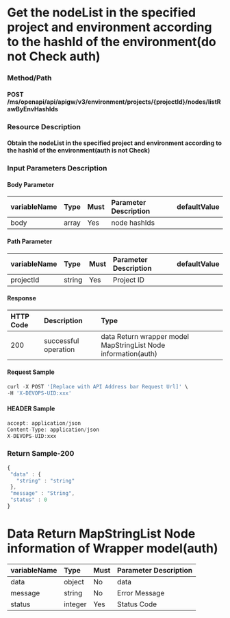  # Get the nodeList in the specified project and environment according to the hashId of the environment\(do not Check auth\) 

 ### Method/Path 

 #### POST  /ms/openapi/api/apigw/v3/environment/projects/{projectId}/nodes/listRawByEnvHashIds 

 ### Resource Description 

 #### Obtain the nodeList in the specified project and environment according to the hashId of the environment\(auth is not Check\) 

 ### Input Parameters Description 

 #### Body Parameter 

 | variableName| Type| Must| Parameter Description| defaultValue| 
 | :--- | :--- | :--- | :--- | :--- | 
 | body | array |Yes| node hashIds|| 

 #### Path Parameter 

 | variableName| Type| Must| Parameter Description| defaultValue| 
 | :--- | :--- | :--- | :--- | :--- | 
 | projectId | string |Yes| Project ID|| 

 #### Response 

 | HTTP Code| Description| Type| 
 | :--- | :--- | :--- | 
 | 200 | successful operation |data Return wrapper model MapStringList Node information\(auth\)| 

 #### Request Sample 

 ```javascript 
 curl -X POST '[Replace with API Address bar Request Url]' \ 
 -H 'X-DEVOPS-UID:xxx' 
 ``` 

 #### HEADER Sample 

 ```javascript 
 accept: application/json 
 Content-Type: application/json 
 X-DEVOPS-UID:xxx 
 ``` 

 ### Return Sample-200 

 ```javascript 
 { 
  "data" : { 
    "string" : "string" 
  }, 
  "message" : "String", 
  "status" : 0 
 } 
 ``` 

 # Data Return MapStringList Node information of Wrapper model\(auth\) 

 | variableName| Type| Must| Parameter Description| 
 | :--- | :--- | :--- | :--- | 
 | data | object |No| data| 
 | message | string |No| Error Message| 
 | status | integer |Yes| Status Code| 